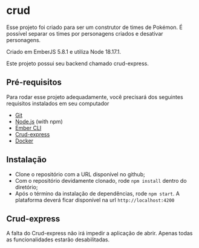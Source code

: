 # crud

Esse projeto foi criado para ser um construtor de times de Pokémon. É possível separar os times por personagens criados e desativar personagens.

Criado em EmberJS 5.8.1 e utiliza Node 18.17.1.

Este projeto possui seu backend chamado crud-express.

## Pré-requisitos

Para rodar esse projeto adequadamente, você precisará dos seguintes requisitos instalados em seu computador

* [Git](https://git-scm.com/)
* [Node.js](https://nodejs.org/) (with npm)
* [Ember CLI](https://cli.emberjs.com/release/)
* [Crud-express](https://google.com/chrome/)
* [Docker](https://www.docker.com/get-started/)

## Instalação

* Clone o repositório com a URL disponível no github;
* Com o repositório devidamente clonado, rode `npm install` dentro do diretório;
* Após o término da instalação de dependências, rode `npm start`. A plataforma deverá ficar disponível na url `http://localhost:4200`

## Crud-express

A falta do Crud-express não irá impedir a aplicação de abrir. Apenas todas as funcionalidades estarão desabilitadas.

